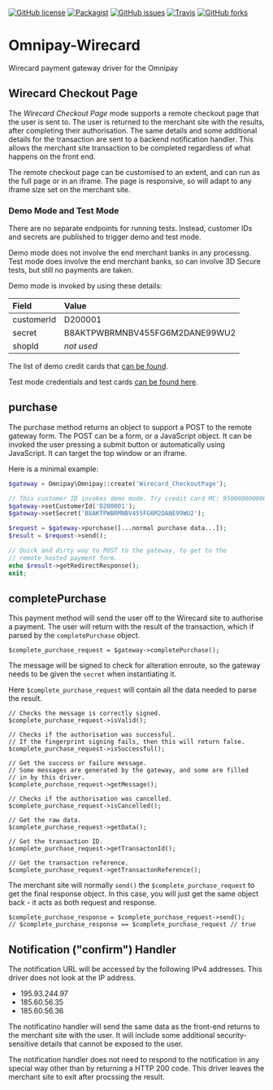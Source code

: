 [![GitHub license](https://img.shields.io/badge/license-GPL-blue.svg)](https://raw.githubusercontent.com/academe/OmniPay-Wirecard/master/LICENSE.md)
[![Packagist](https://img.shields.io/packagist/v/academe/omnipay-wirecard.svg?maxAge=2592000)](https://packagist.org/packages/academe/omnipay-wirecard)
[![GitHub issues](https://img.shields.io/github/issues/academe/OmniPay-Wirecard.svg)](https://github.com/academe/OmniPay-Wirecard/issues)
[![Travis](https://travis-ci.org/academe/Omnipay-Wirecard.svg?branch=master)](https://travis-ci.org/academe/Omnipay-Wirecard)
[![GitHub forks](https://img.shields.io/github/forks/academe/Omnipay-Wirecard.svg)](https://github.com/academe/Omnipay-Wirecard/network)

# Omnipay-Wirecard

Wirecard payment gateway driver for the Omnipay

## Wirecard Checkout Page

The *Wirecard Checkout Page* mode supports a remote checkout page that
the user is sent to. The user is returned to the merchant site with the
results, after completing their authorisation.
The same details and some additional details for the transaction are sent
to a backend notification handler. This allows the merchant site transaction
to be completed regardless of what happens on the front end.

The remote checkout page can be customised to an extent, and can run as
the full page or in an iframe. The page is responsive, so will adapt to
any iframe size set on the merchant site.

### Demo Mode and Test Mode

There are no separate endpoints for running tests. Instead, customer IDs
and secrets are published to trigger demo and test mode.

Demo mode does not involve the end merchant banks in any processng.
Test mode does involve the end merchant banks, so can involve 3D Secure
tests, but still no payments are taken.

Demo mode is invoked by using these details:

| Field | Value |
|:----- |:----- |
| customerId | D200001 |
| secret | B8AKTPWBRMNBV455FG6M2DANE99WU2 |
| shopId | *not used* |

The list of demo credit cards that 
[can be found](https://guides.wirecard.at/wcp:demo_mode).

Test mode credentials and test cards
[can be found here](https://guides.wirecard.at/wcp:test_mode).

## purchase

The purchase method returns an object to support a POST to the remote gateway form.
The POST can be a form, or a JavaScript object.
It can be invoked the user pressing a submit button or automatically using JavaScript.
It can target the top window or an iframe.

Here is a minimal example:

```php
$gateway = Omnipay\Omnipay::create('Wirecard_CheckoutPage');

// This customer ID invokes demo mode. Try credit card MC: 9500000000000002
$gateway->setCustomerId('D200001');
$gateway->setSecret('B8AKTPWBRMNBV455FG6M2DANE99WU2');

$request = $gateway->purchase([...normal purchase data...]);
$result = $request->send();

// Quick and dirty way to POST to the gateway, to get to the
// remote hosted payment form.
echo $result->getRedirectResponse();
exit;

```


## completePurchase

This payment method will send the user off to the Wirecard site to authorise
a payment. The user will return with the result of the transaction, which
if parsed by the `completePurchase` object.

    $complete_purchase_request = $gateway->completePurchase();

The message will be signed to check for alteration enroute, so the gateway
needs to be given the `secret` when instantiating it.

Here `$complete_purchase_request` will contain all the data needed to parse the
result.

    // Checks the message is correctly signed.
    $complete_purchase_request->isValid();
    
    // Checks if the authorisation was successful.
    // If the fingerprint signing fails, then this will return false.
    $complete_purchase_request->isSuccessful();
    
    // Get the success or failure message.
    // Some messages are generated by the gateway, and some are filled
    // in by this driver.
    $complete_purchase_request->getMessage();
    
    // Checks if the authorisation was cancelled.
    $complete_purchase_request->isCancelled();
    
    // Get the raw data.
    $complete_purchase_request->getData();
    
    // Get the transaction ID.
    $complete_purchase_request->getTransactonId();
    
    // Get the transaction reference.
    $complete_purchase_request->getTransactonReference();

The merchant site will normally `send()` the `$complete_purchase_request`
to get the final response object. In this case, you will just get the same
object back - it acts as both request and response.

    $complete_purchase_response = $complete_purchase_request->send();
    // $complete_purchase_response == $complete_purchase_request // true

## Notification ("confirm") Handler

The notification URL will be accessed by the following IPv4 addresses.
This driver does not look at the IP address.

* 195.93.244.97
* 185.60.56.35
* 185.60.56.36

The notificatino handler will send the same data as the front-end returns
to the merchant site with the user. It will include some additional
security-sensitive details that cannot be exposed to the user.

The notification handler does not need to respond to the notification
in any special way other than by returning a HTTP 200 code.
This driver leaves the merchant site to exit after procssing the result.


